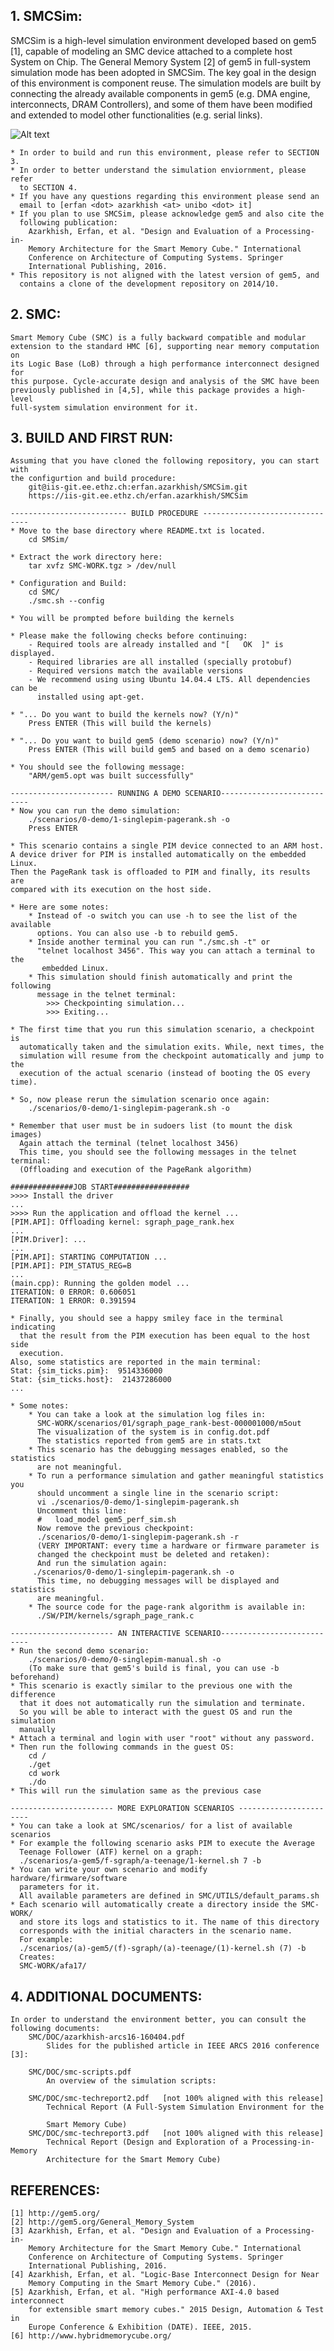 ## 1. SMCSim:
SMCSim is a high-level simulation environment developed based on gem5 [1],
    capable of modeling an SMC device attached to a complete host System on
    Chip. The General Memory System [2] of gem5 in full-system simulation mode
    has been adopted in SMCSim. The key goal in the design of this environment
    is component reuse. The simulation models are built by connecting the
    already available components in gem5 (e.g. DMA engine, interconnects, DRAM
    Controllers), and some of them have been modified and extended to model
    other functionalities (e.g. serial links).

![Alt text](SMC/DOC/smcsim-small.png?raw=true "SMCSim")

    * In order to build and run this environment, please refer to SECTION 3.
    * In order to better understand the simulation enviornment, please refer 
      to SECTION 4.
    * If you have any questions regarding this environment please send an
      email to [erfan <dot> azarkhish <at> unibo <dot> it]
    * If you plan to use SMCSim, please acknowledge gem5 and also cite the
      following publication:
        Azarkhish, Erfan, et al. "Design and Evaluation of a Processing-in-
        Memory Architecture for the Smart Memory Cube." International 
        Conference on Architecture of Computing Systems. Springer
        International Publishing, 2016.
    * This repository is not aligned with the latest version of gem5, and
      contains a clone of the development repository on 2014/10.
    
## 2. SMC:
    Smart Memory Cube (SMC) is a fully backward compatible and modular 
    extension to the standard HMC [6], supporting near memory computation on 
    its Logic Base (LoB) through a high performance interconnect designed for 
    this purpose. Cycle-accurate design and analysis of the SMC have been 
    previously published in [4,5], while this package provides a high-level 
    full-system simulation environment for it.
    
## 3. BUILD AND FIRST RUN:
    Assuming that you have cloned the following repository, you can start with
    the configurtion and build procedure:
        git@iis-git.ee.ethz.ch:erfan.azarkhish/SMCSim.git
        https://iis-git.ee.ethz.ch/erfan.azarkhish/SMCSim

    -------------------------- BUILD PROCEDURE -------------------------------
    * Move to the base directory where README.txt is located.
        cd SMSim/

    * Extract the work directory here:
        tar xvfz SMC-WORK.tgz > /dev/null

    * Configuration and Build:
        cd SMC/
        ./smc.sh --config

    * You will be prompted before building the kernels

    * Please make the following checks before continuing:
        - Required tools are already installed and "[   OK  ]" is displayed.
        - Required libraries are all installed (specially protobuf)
        - Required versions match the available versions
        - We recommend using using Ubuntu 14.04.4 LTS. All dependencies can be
          installed using apt-get.

    * "... Do you want to build the kernels now? (Y/n)"
        Press ENTER (This will build the kernels)

    * "... Do you want to build gem5 (demo scenario) now? (Y/n)"
        Press ENTER (This will build gem5 and based on a demo scenario)

    * You should see the following message:
        "ARM/gem5.opt was built successfully"

    ----------------------- RUNNING A DEMO SCENARIO---------------------------
    * Now you can run the demo simulation:
        ./scenarios/0-demo/1-singlepim-pagerank.sh -o
        Press ENTER

    * This scenario contains a single PIM device connected to an ARM host.
    A device driver for PIM is installed automatically on the embedded Linux.
    Then the PageRank task is offloaded to PIM and finally, its results are
    compared with its execution on the host side.

    * Here are some notes:
        * Instead of -o switch you can use -h to see the list of the available
          options. You can also use -b to rebuild gem5.
        * Inside another terminal you can run "./smc.sh -t" or 
          "telnet localhost 3456". This way you can attach a terminal to the
           embedded Linux.
        * This simulation should finish automatically and print the following 
          message in the telnet terminal:
            >>> Checkpointing simulation...
            >>> Exiting...

    * The first time that you run this simulation scenario, a checkpoint is
      automatically taken and the simulation exits. While, next times, the 
      simulation will resume from the checkpoint automatically and jump to the
      execution of the actual scenario (instead of booting the OS every time).

    * So, now please rerun the simulation scenario once again:
        ./scenarios/0-demo/1-singlepim-pagerank.sh -o

    * Remember that user must be in sudoers list (to mount the disk images)
      Again attach the terminal (telnet localhost 3456)
      This time, you should see the following messages in the telnet terminal:
      (Offloading and execution of the PageRank algorithm)
    
    ##############JOB START#################
    >>>> Install the driver
    ...
    >>>> Run the application and offload the kernel ...
    [PIM.API]: Offloading kernel: sgraph_page_rank.hex
    ...
    [PIM.Driver]: ...
    ...
    [PIM.API]: STARTING COMPUTATION ...
    [PIM.API]: PIM_STATUS_REG=B
    ...
    (main.cpp): Running the golden model ... 
    ITERATION: 0 ERROR: 0.606051
    ITERATION: 1 ERROR: 0.391594

    * Finally, you should see a happy smiley face in the terminal indicating 
      that the result from the PIM execution has been equal to the host side
      execution.
    Also, some statistics are reported in the main terminal:
    Stat: {sim_ticks.pim}:  9514336000
    Stat: {sim_ticks.host}:  21437286000
    ...

    * Some notes:
        * You can take a look at the simulation log files in:
          SMC-WORK/scenarios/01/sgraph_page_rank-best-000001000/m5out
          The visualization of the system is in config.dot.pdf
          The statistics reported from gem5 are in stats.txt
        * This scenario has the debugging messages enabled, so the statistics 
          are not meaningful. 
        * To run a performance simulation and gather meaningful statistics you
          should uncomment a single line in the scenario script:
          vi ./scenarios/0-demo/1-singlepim-pagerank.sh
          Uncomment this line:
          #   load_model gem5_perf_sim.sh
          Now remove the previous checkpoint:
          ./scenarios/0-demo/1-singlepim-pagerank.sh -r
          (VERY IMPORTANT: every time a hardware or firmware parameter is 
          changed the checkpoint must be deleted and retaken):
          And run the simulation again:
         ./scenarios/0-demo/1-singlepim-pagerank.sh -o
          This time, no debugging messages will be displayed and statistics 
          are meaningful.
        * The source code for the page-rank algorithm is available in:
          ./SW/PIM/kernels/sgraph_page_rank.c 

    ----------------------- AN INTERACTIVE SCENARIO---------------------------
    * Run the second demo scenario:    
        ./scenarios/0-demo/0-singlepim-manual.sh -o
        (To make sure that gem5's build is final, you can use -b beforehand)
    * This scenario is exactly similar to the previous one with the difference
      that it does not automatically run the simulation and terminate.
      So you will be able to interact with the guest OS and run the simulation
      manually
    * Attach a terminal and login with user "root" without any password.
    * Then run the following commands in the guest OS:
        cd /
        ./get
        cd work
        ./do
    * This will run the simulation same as the previous case

    ----------------------- MORE EXPLORATION SCENARIOS -----------------------
    * You can take a look at SMC/scenarios/ for a list of available scenarios
    * For example the following scenario asks PIM to execute the Average 
      Teenage Follower (ATF) kernel on a graph:
      ./scenarios/a-gem5/f-sgraph/a-teenage/1-kernel.sh 7 -b
    * You can write your own scenario and modify hardware/firmware/software
      parameters for it.
      All available parameters are defined in SMC/UTILS/default_params.sh
    * Each scenario will automatically create a directory inside the SMC-WORK/
      and store its logs and statistics to it. The name of this directory 
      corresponds with the initial characters in the scenario name.
      For example:
      ./scenarios/(a)-gem5/(f)-sgraph/(a)-teenage/(1)-kernel.sh (7) -b
      Creates:
      SMC-WORK/afa17/

## 4. ADDITIONAL DOCUMENTS:
    In order to understand the environment better, you can consult the 
    following documents:
        SMC/DOC/azarkhish-arcs16-160404.pdf
            Slides for the published article in IEEE ARCS 2016 conference [3]:

        SMC/DOC/smc-scripts.pdf
            An overview of the simulation scripts:

        SMC/DOC/smc-techreport2.pdf   [not 100% aligned with this release]
            Technical Report (A Full-System Simulation Environment for the

            Smart Memory Cube)
        SMC/DOC/smc-techreport3.pdf   [not 100% aligned with this release]
            Technical Report (Design and Exploration of a Processing-in-Memory
            Architecture for the Smart Memory Cube)

## REFERENCES:
    [1] http://gem5.org/
    [2] http://gem5.org/General_Memory_System
    [3] Azarkhish, Erfan, et al. "Design and Evaluation of a Processing-in-
        Memory Architecture for the Smart Memory Cube." International
        Conference on Architecture of Computing Systems. Springer
        International Publishing, 2016.
    [4] Azarkhish, Erfan, et al. "Logic-Base Interconnect Design for Near
        Memory Computing in the Smart Memory Cube." (2016).
    [5] Azarkhish, Erfan, et al. "High performance AXI-4.0 based interconnect
        for extensible smart memory cubes." 2015 Design, Automation & Test in
        Europe Conference & Exhibition (DATE). IEEE, 2015.
    [6] http://www.hybridmemorycube.org/
